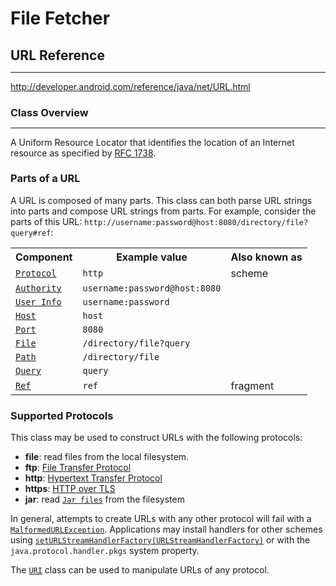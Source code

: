 # File Fetcher



<div class="jd-descr">

<h2 style="margin-bottom: 0px;">URL Reference</h2><hr>

<p><a href="http://developer.android.com/reference/java/net/URL.html">http://developer.android.com/reference/java/net/URL.html</a></p>

<h3 style="margin-bottom: 0px;">Class Overview</h3><hr>
<p itemprop="articleBody">A Uniform Resource Locator that identifies the location of an Internet
 resource as specified by <a href="http://www.ietf.org/rfc/rfc1738.txt">RFC
 1738</a>.

 </p><h3>Parts of a URL</h3>
 A URL is composed of many parts. This class can both parse URL strings into
 parts and compose URL strings from parts. For example, consider the parts of
 this URL:
 <code>http://username:password@host:8080/directory/file?query#ref</code>:
 <table>
 <tbody><tr><th>Component</th><th>Example value</th><th>Also known as</th></tr>
 <tr><td><code><a href="/reference/java/net/URL.html#getProtocol()">Protocol</a></code></td><td><code>http</code></td><td>scheme</td></tr>
 <tr><td><code><a href="/reference/java/net/URL.html#getAuthority()">Authority</a></code></td><td><code>username:password@host:8080</code></td><td></td></tr>
 <tr><td><code><a href="/reference/java/net/URL.html#getUserInfo()">User Info</a></code></td><td><code>username:password</code></td><td></td></tr>
 <tr><td><code><a href="/reference/java/net/URL.html#getHost()">Host</a></code></td><td><code>host</code></td><td></td></tr>
 <tr><td><code><a href="/reference/java/net/URL.html#getPort()">Port</a></code></td><td><code>8080</code></td><td></td></tr>
 <tr><td><code><a href="/reference/java/net/URL.html#getFile()">File</a></code></td><td><code>/directory/file?query</code></td><td></td></tr>
 <tr><td><code><a href="/reference/java/net/URL.html#getPath()">Path</a></code></td><td><code>/directory/file</code></td><td></td></tr>
 <tr><td><code><a href="/reference/java/net/URL.html#getQuery()">Query</a></code></td><td><code>query</code></td><td></td></tr>
 <tr><td><code><a href="/reference/java/net/URL.html#getRef()">Ref</a></code></td><td><code>ref</code></td><td>fragment</td></tr>
 </tbody></table>

 <h3>Supported Protocols</h3>
 This class may be used to construct URLs with the following protocols:
 <ul>
 <li><strong>file</strong>: read files from the local filesystem.
 </li><li><strong>ftp</strong>: <a href="http://www.ietf.org/rfc/rfc959.txt">File
     Transfer Protocol</a>
 </li><li><strong>http</strong>: <a href="http://www.ietf.org/rfc/rfc2616.txt">Hypertext
     Transfer Protocol</a>
 </li><li><strong>https</strong>: <a href="http://www.ietf.org/rfc/rfc2818.txt">HTTP
     over TLS</a>
 </li><li><strong>jar</strong>: read <code><a href="/reference/java/util/jar/JarFile.html">Jar files</a></code> from the
     filesystem</li>
 </ul>
 In general, attempts to create URLs with any other protocol will fail with a
 <code><a href="/reference/java/net/MalformedURLException.html">MalformedURLException</a></code>. Applications may install handlers for other
 schemes using <code><a href="/reference/java/net/URL.html#setURLStreamHandlerFactory(java.net.URLStreamHandlerFactory)">setURLStreamHandlerFactory(URLStreamHandlerFactory)</a></code> or with the <code>java.protocol.handler.pkgs</code> system property.

 <p>The <code><a href="/reference/java/net/URI.html">URI</a></code> class can be used to manipulate URLs of any protocol.
</p>

</div>